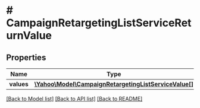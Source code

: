 # # CampaignRetargetingListServiceReturnValue

## Properties

Name | Type | Description | Notes
------------ | ------------- | ------------- | -------------
**values** | [**\Yahoo\Model\CampaignRetargetingListServiceValue[]**](CampaignRetargetingListServiceValue.md) |  | [optional] 

[[Back to Model list]](../../README.md#documentation-for-models) [[Back to API list]](../../README.md#documentation-for-api-endpoints) [[Back to README]](../../README.md)


